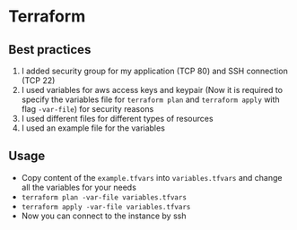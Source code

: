 # Terraform

## Best practices
1. I added security group for my application (TCP 80) and SSH connection (TCP 22)
2. I used variables for aws access keys and keypair (Now it is required to specify the variables file for `terraform plan` and `terraform apply` with flag `-var-file`) for security reasons
3. I used different files for different types of resources
4. I used an example file for the variables


## Usage

- Copy content of the `example.tfvars` into `variables.tfvars` and change all the variables for your needs
- `terraform plan -var-file variables.tfvars`
- `terraform apply -var-file variables.tfvars`
- Now you can connect to the instance by ssh

